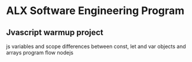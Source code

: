 # ALX Software Engineering Program
## Jvascript warmup project

js variables and scope
differences between const, let and var
objects and arrays
program flow
nodejs
